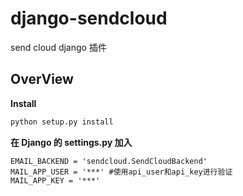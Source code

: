 # django-sendcloud
send cloud django 插件


## OverView

**Install** 

```.bash
python setup.py install
```

**在 Django 的 settings.py 加入** 

```.python
EMAIL_BACKEND = 'sendcloud.SendCloudBackend'
MAIL_APP_USER = '***' #使用api_user和api_key进行验证    
MAIL_APP_KEY = '***'
```
